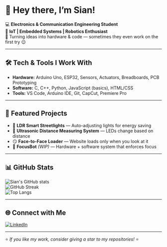 # 👋 Hey there, I’m Sian!  

💻 **Electronics & Communication Engineering Student**  
🔌 **IoT | Embedded Systems | Robotics Enthusiast**  
🚀 Turning ideas into hardware & code — sometimes they even work on the first try 😉

---

## 🛠 Tech & Tools I Work With
- **Hardware:** Arduino Uno, ESP32, Sensors, Actuators, Breadboards, PCB Prototyping  
- **Software:** C, C++, Python, JavaScript (basics), HTML/CSS  
- **Tools:** VS Code, Arduino IDE, Git, CapCut, Premiere Pro  

---

## 📂 Featured Projects
- 🌃 **LDR Smart Streetlights** — Auto-adjusting lights for energy saving  
- 📏 **Ultrasonic Distance Measuring System** — LEDs change based on distance  
- 😏 **Face-to-Face Loader** — Website loads only when you look at it  
- 🤖 **FocusBot** *(WIP)* — Hardware + software system that enforces focus  

---

## 📊 GitHub Stats  
![Sian's GitHub stats](https://github-readme-stats.vercel.app/api?username=Sian-soj&show_icons=true&theme=tokyonight)  
![GitHub Streak](https://streak-stats.demolab.com?user=Sian-soj&theme=tokyonight)  
![Top Langs](https://github-readme-stats.vercel.app/api/top-langs/?username=Sian-soj&layout=compact&theme=tokyonight)

---

## 🌐 Connect with Me
[![LinkedIn](https://img.shields.io/badge/LinkedIn-blue?style=flat&logo=linkedin)](https://www.linkedin.com/in/sian-soj/)   

---

⭐ *If you like my work, consider giving a star to my repositories!* ⭐
